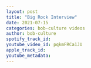 ```yaml
---
layout: post
title: "Big Rock Interview"
date: 2021-07-15
categories: bob-culture videos
author: bob-culture
spotify_track_id: 
youtube_video_id: pqkmFRCa1JU
apple_track_id: 
youtube_metadata: 
---
```


